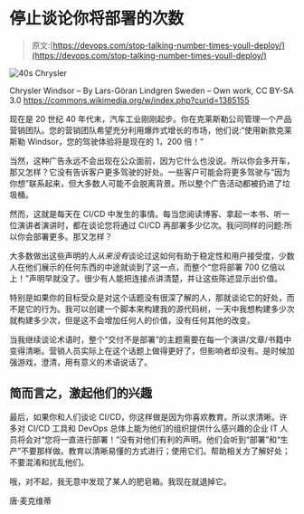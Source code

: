 # 停止谈论你将部署的次数

> 原文:[https://devops.com/stop-talking-number-times-youll-deploy/](https://devops.com/stop-talking-number-times-youll-deploy/)

![40s Chrysler](../Images/21405dfc0e36446ee05bfbd12ae1fd5b.png)

Chrysler Windsor – By Lars-Göran Lindgren Sweden – Own work, CC BY-SA 3.0 https://commons.wikimedia.org/w/index.php?curid=1385155

现在是 20 世纪 40 年代末，汽车工业刚刚起步。你在克莱斯勒公司管理一个产品营销团队。您的营销团队希望充分利用爆炸式增长的市场，他们说:“使用新款克莱斯勒 Windsor，您的驾驶体验将是现在的 1，200 倍！”

当然，这种广告永远不会出现在公众面前，因为它什么也没说。所以你会多开车，那又怎样？它没有告诉客户更多驾驶的好处。一些客户可能会将更多驾驶与“因为你想”联系起来，但大多数人可能不会脱离背景。所以整个广告活动都被扔进了垃圾桶。

然而，这就是每天在 CI/CD 中发生的事情。每当您阅读博客、拿起一本书、听一位演讲者演讲时，都在谈论您将通过 CI/CD 再部署多少亿次。我问同样的问题:所以你会部署更多。那又怎样？

大多数做出这些声明的人*从来没有*谈论过这如何有助于稳定性和用户接受度，少数人在他们展示的任何东西的中途就谈到了这一点，而整个“您将部署 700 亿倍以上！”声明早就没了。很少有人能把连接点讲清楚，并让这些陈述显示出价值。

特别是如果你的目标受众是对这个话题没有很深了解的人，那就谈论它的好处，而不是它的行为。我可以创建一个脚本来构建我的源代码树，一天中我想构建多少次就构建多少次，但是这不会增加任何人的价值，没有任何其他的改变。

当我继续谈论术语时，整个“交付不是部署”的主题需要在每一个演讲/文章/书籍中变得清晰。营销人员实际上在这个话题上做得更好了，但影响者却没有。是时候加强游戏，澄清，用有意义的术语说话了。

## 简而言之，激起他们的兴趣

最后，如果你和人们谈论 CI/CD，你这样做是因为你喜欢教育。所以求清晰。许多对 CI/CD 工具和 DevOps 总体上能为他们的组织提供什么感兴趣的企业 IT 人员将会对“您将一直进行部署！”没有对他们有利的声明。他们会听到“部署”和“生产”不要那样做。教育以清晰易懂的方式进行；使用它们。帮助相关方了解好处；不要混淆和扰乱他们。

哦，对不起，我无意中发现了某人的肥皂箱。我现在就退掉它。

唐·麦克维蒂